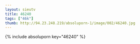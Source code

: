 ```yaml
--- 
layout: sieutv
title: 46240
tags: ["46k"]
thumb: http://94.23.248.219/absoluporn-1/image/002/46240.jpg
---
```

{% include absoluporn key="46240" %} 
